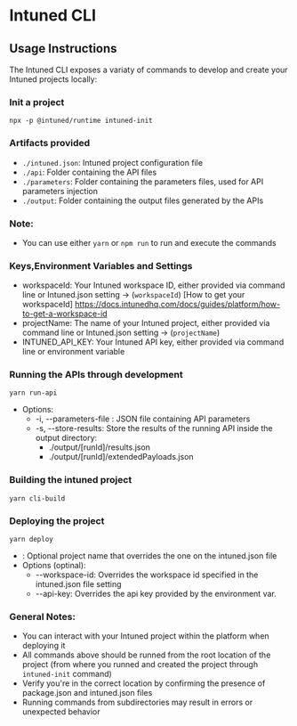 # Intuned CLI

## Usage Instructions

The Intuned CLI exposes a variaty of commands to develop and create your Intuned projects locally:

### Init a project

`npx -p @intuned/runtime intuned-init`

### Artifacts provided

- `./intuned.json`: Intuned project configuration file
- `./api`: Folder containing the API files
- `./parameters`: Folder containing the parameters files, used for API parameters injection
- `./output`: Folder containing the output files generated by the APIs

### Note:

- You can use either `yarn` or `npm run` to run and execute the commands

### Keys,Environment Variables and Settings

- workspaceId: Your Intuned workspace ID, either provided via command line or Intuned.json setting -> (`workspaceId`)
[How to get your workspaceId] https://docs.intunedhq.com/docs/guides/platform/how-to-get-a-workspace-id
- projectName: The name of your Intuned project, either provided via command line or Intuned.json setting -> (`projectName`)
- INTUNED_API_KEY: Your Intuned API key, either provided via command line or environment variable

### Running the APIs through development

`yarn run-api` <api-name>

- Options:
  - -i, --parameters-file <file>: JSON file containing API parameters
  - -s, --store-results: Store the results of the running API inside the output directory:
    - ./output/[runId]/results.json
    - ./output/[runId]/extendedPayloads.json

### Building the intuned project

`yarn cli-build`

### Deploying the project

`yarn deploy` <project-name>

- <project-name>: Optional project name that overrides the one on the intuned.json file
- Options (optinal):
  - --workspace-id: Overrides the workspace id specified in the intuned.json file setting
  - --api-key: Overrides the api key provided by the environment var.

### General Notes:

- You can interact with your Intuned project within the platform when deploying it
- All commands above should be runned from the root location of the project (from where you runned and created the project through `intuned-init` command)
- Verify you're in the correct location by confirming the presence of package.json and intuned.json files
- Running commands from subdirectories may result in errors or unexpected behavior